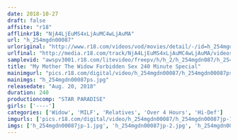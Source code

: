 ```yaml
---
date: 2018-10-27
draft: false
affsite: "r18"
afflinkr18: "NjA4LjEuMS4xLjAuMC4wLjAuMA"
url: "h_254mgdn00087"
urloriginal: "http://www.r18.com/videos/vod/movies/detail/-/id=h_254mgdn00087"
urlfinal: "http://media.r18.com/track/NjA4LjEuMS4xLjAuMC4wLjAuMA/videos/vod/movies/detail/-/id=h_254mgdn00087"
samplevid: "awspv3001.r18.com/litevideo/freepv/h/h_2/h_254mgdn087/h_254mgdn087_dmb_w.mp4"
title: "My Mother The Widow Forbidden Sex 240 Minute Special"
mainimgurl: "pics.r18.com/digital/video/h_254mgdn00087/h_254mgdn00087ps.jpg"
mainimgs: "h_254mgdn00087ps.jpg"
releasedate: "Aug. 20, 2018"
duration: 240
productioncomp: "STAR PARADISE"
girls: ['----']
categories: ['Widow', 'MILF', 'Relatives', 'Over 4 Hours', 'Hi-Def']
imgurls: ['pics.r18.com/digital/video/h_254mgdn00087/h_254mgdn00087jp-1.jpg', 'pics.r18.com/digital/video/h_254mgdn00087/h_254mgdn00087jp-2.jpg', 'pics.r18.com/digital/video/h_254mgdn00087/h_254mgdn00087jp-3.jpg', 'pics.r18.com/digital/video/h_254mgdn00087/h_254mgdn00087jp-4.jpg', 'pics.r18.com/digital/video/h_254mgdn00087/h_254mgdn00087jp-5.jpg', 'pics.r18.com/digital/video/h_254mgdn00087/h_254mgdn00087jp-6.jpg', 'pics.r18.com/digital/video/h_254mgdn00087/h_254mgdn00087jp-7.jpg', 'pics.r18.com/digital/video/h_254mgdn00087/h_254mgdn00087jp-8.jpg', 'pics.r18.com/digital/video/h_254mgdn00087/h_254mgdn00087jp-9.jpg', 'pics.r18.com/digital/video/h_254mgdn00087/h_254mgdn00087jp-10.jpg', 'pics.r18.com/digital/video/h_254mgdn00087/h_254mgdn00087jp-11.jpg', 'pics.r18.com/digital/video/h_254mgdn00087/h_254mgdn00087jp-12.jpg', 'pics.r18.com/digital/video/h_254mgdn00087/h_254mgdn00087jp-13.jpg', 'pics.r18.com/digital/video/h_254mgdn00087/h_254mgdn00087jp-14.jpg', 'pics.r18.com/digital/video/h_254mgdn00087/h_254mgdn00087jp-15.jpg', 'pics.r18.com/digital/video/h_254mgdn00087/h_254mgdn00087jp-16.jpg', 'pics.r18.com/digital/video/h_254mgdn00087/h_254mgdn00087jp-17.jpg', 'pics.r18.com/digital/video/h_254mgdn00087/h_254mgdn00087jp-18.jpg', 'pics.r18.com/digital/video/h_254mgdn00087/h_254mgdn00087jp-19.jpg', 'pics.r18.com/digital/video/h_254mgdn00087/h_254mgdn00087jp-20.jpg']
imgs: ['h_254mgdn00087jp-1.jpg', 'h_254mgdn00087jp-2.jpg', 'h_254mgdn00087jp-3.jpg', 'h_254mgdn00087jp-4.jpg', 'h_254mgdn00087jp-5.jpg', 'h_254mgdn00087jp-6.jpg', 'h_254mgdn00087jp-7.jpg', 'h_254mgdn00087jp-8.jpg', 'h_254mgdn00087jp-9.jpg', 'h_254mgdn00087jp-10.jpg', 'h_254mgdn00087jp-11.jpg', 'h_254mgdn00087jp-12.jpg', 'h_254mgdn00087jp-13.jpg', 'h_254mgdn00087jp-14.jpg', 'h_254mgdn00087jp-15.jpg', 'h_254mgdn00087jp-16.jpg', 'h_254mgdn00087jp-17.jpg', 'h_254mgdn00087jp-18.jpg', 'h_254mgdn00087jp-19.jpg', 'h_254mgdn00087jp-20.jpg']
---
```

